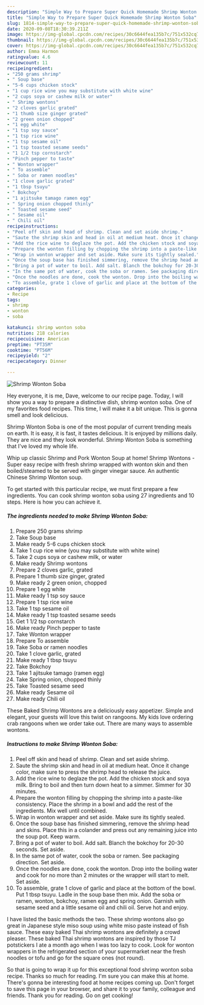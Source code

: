 ```yaml
---
description: "Simple Way to Prepare Super Quick Homemade Shrimp Wonton Soba"
title: "Simple Way to Prepare Super Quick Homemade Shrimp Wonton Soba"
slug: 1814-simple-way-to-prepare-super-quick-homemade-shrimp-wonton-soba
date: 2020-09-08T18:30:39.211Z
image: https://img-global.cpcdn.com/recipes/30c6644fea135b7c/751x532cq70/shrimp-wonton-soba-recipe-main-photo.jpg
thumbnail: https://img-global.cpcdn.com/recipes/30c6644fea135b7c/751x532cq70/shrimp-wonton-soba-recipe-main-photo.jpg
cover: https://img-global.cpcdn.com/recipes/30c6644fea135b7c/751x532cq70/shrimp-wonton-soba-recipe-main-photo.jpg
author: Emma Harmon
ratingvalue: 4.6
reviewcount: 11
recipeingredient:
- "250 grams shrimp"
- " Soup base"
- "5-6 cups chicken stock"
- "1 cup rice wine you may substitute with white wine"
- "2 cups soya or cashew milk or water"
- " Shrimp wontons"
- "2 cloves garlic grated"
- "1 thumb size ginger grated"
- "2 green onion chopped"
- "1 egg white"
- "1 tsp soy sauce"
- "1 tsp rice wine"
- "1 tsp sesame oil"
- "1 tsp toasted sesame seeds"
- "1 1/2 tsp cornstarch"
- "Pinch pepper to taste"
- " Wonton wrapper"
- " To assemble"
- " Soba or ramen noodles"
- "1 clove garlic grated"
- "1 tbsp tsuyu"
- " Bokchoy"
- "1 ajitsuke tamago ramen egg"
- " Spring onion chopped thinly"
- " Toasted sesame seed"
- " Sesame oil"
- " Chili oil"
recipeinstructions:
- "Peel off skin and head of shrimp. Clean and set aside shrimp."
- "Saute the shrimp skin and head in oil at medium heat. Once it change color, make sure to press the shrimp head to release the juice."
- "Add the rice wine to deglaze the pot. Add the chicken stock and soya milk. Bring to boil and then turn down heat to a simmer. Simmer for 30 minutes."
- "Prepare the wonton filling by chopping the shrimp into a paste-like consistency. Place the shrimp in a bowl and add the rest of the ingredients. Mix well until combined."
- "Wrap in wonton wrapper and set aside. Make sure its tightly sealed."
- "Once the soup base has finished simmering, remove the shrimp head and skins. Place this in a colander and press out any remaining juice into the soup pot. Keep warm."
- "Bring a pot of water to boil. Add salt. Blanch the bokchoy for 20-30 seconds. Set aside."
- "In the same pot of water, cook the soba or ramen. See packaging direction. Set aside."
- "Once the noodles are done, cook the wonton. Drop into the boiling water and cook for no more than 2 minutes or the wrapper will start to melt. Set aside."
- "To assemble, grate 1 clove of garlic and place at the bottom of the bowl. Put 1 tbsp tsuyu. Ladle in the soup base then mix. Add the soba or ramen, wonton, bokchoy, ramen egg and spring onion. Garnish with sesame seed and a little sesame oil and chili oil. Serve hot and enjoy."
categories:
- Recipe
tags:
- shrimp
- wonton
- soba

katakunci: shrimp wonton soba 
nutrition: 218 calories
recipecuisine: American
preptime: "PT35M"
cooktime: "PT56M"
recipeyield: "2"
recipecategory: Dinner

---
```



![Shrimp Wonton Soba](https://img-global.cpcdn.com/recipes/30c6644fea135b7c/751x532cq70/shrimp-wonton-soba-recipe-main-photo.jpg)

Hey everyone, it is me, Dave, welcome to our recipe page. Today, I will show you a way to prepare a distinctive dish, shrimp wonton soba. One of my favorites food recipes. This time, I will make it a bit unique. This is gonna smell and look delicious.

Shrimp Wonton Soba is one of the most popular of current trending meals on earth. It is easy, it is fast, it tastes delicious. It is enjoyed by millions daily. They are nice and they look wonderful. Shrimp Wonton Soba is something that I've loved my whole life.

Whip up classic Shrimp and Pork Wonton Soup at home! Shrimp Wontons - Super easy recipe with fresh shrimp wrapped with wonton skin and then boiled/steamed to be served with ginger vinegar sauce. An authentic Chinese Shrimp Wonton soup.


To get started with this particular recipe, we must first prepare a few ingredients. You can cook shrimp wonton soba using 27 ingredients and 10 steps. Here is how you can achieve it.

<!--inarticleads1-->

##### The ingredients needed to make Shrimp Wonton Soba:

1. Prepare 250 grams shrimp
1. Take  Soup base
1. Make ready 5-6 cups chicken stock
1. Take 1 cup rice wine (you may substitute with white wine)
1. Take 2 cups soya or cashew milk, or water
1. Make ready  Shrimp wontons
1. Prepare 2 cloves garlic, grated
1. Prepare 1 thumb size ginger, grated
1. Make ready 2 green onion, chopped
1. Prepare 1 egg white
1. Make ready 1 tsp soy sauce
1. Prepare 1 tsp rice wine
1. Take 1 tsp sesame oil
1. Make ready 1 tsp toasted sesame seeds
1. Get 1 1/2 tsp cornstarch
1. Make ready Pinch pepper to taste
1. Take  Wonton wrapper
1. Prepare  To assemble
1. Take  Soba or ramen noodles
1. Take 1 clove garlic, grated
1. Make ready 1 tbsp tsuyu
1. Take  Bokchoy
1. Take 1 ajitsuke tamago (ramen egg)
1. Take  Spring onion, chopped thinly
1. Take  Toasted sesame seed
1. Make ready  Sesame oil
1. Make ready  Chili oil


These Baked Shrimp Wontons are a deliciously easy appetizer. Simple and elegant, your guests will love this twist on rangoons. My kids love ordering crab rangoons when we order take out. There are many ways to assemble wontons. 

<!--inarticleads2-->

##### Instructions to make Shrimp Wonton Soba:

1. Peel off skin and head of shrimp. Clean and set aside shrimp.
1. Saute the shrimp skin and head in oil at medium heat. Once it change color, make sure to press the shrimp head to release the juice.
1. Add the rice wine to deglaze the pot. Add the chicken stock and soya milk. Bring to boil and then turn down heat to a simmer. Simmer for 30 minutes.
1. Prepare the wonton filling by chopping the shrimp into a paste-like consistency. Place the shrimp in a bowl and add the rest of the ingredients. Mix well until combined.
1. Wrap in wonton wrapper and set aside. Make sure its tightly sealed.
1. Once the soup base has finished simmering, remove the shrimp head and skins. Place this in a colander and press out any remaining juice into the soup pot. Keep warm.
1. Bring a pot of water to boil. Add salt. Blanch the bokchoy for 20-30 seconds. Set aside.
1. In the same pot of water, cook the soba or ramen. See packaging direction. Set aside.
1. Once the noodles are done, cook the wonton. Drop into the boiling water and cook for no more than 2 minutes or the wrapper will start to melt. Set aside.
1. To assemble, grate 1 clove of garlic and place at the bottom of the bowl. Put 1 tbsp tsuyu. Ladle in the soup base then mix. Add the soba or ramen, wonton, bokchoy, ramen egg and spring onion. Garnish with sesame seed and a little sesame oil and chili oil. Serve hot and enjoy.


I have listed the basic methods the two. These shrimp wontons also go great in Japanese style miso soup using white miso paste instead of fish sauce. These easy baked Thai shrimp wontons are definitely a crowd pleaser. These baked Thai shrimp wontons are inspired by those TJ potstickers I ate a month ago when I was too lazy to cook. Look for wonton wrappers in the refrigerated section of your supermarket near the fresh noodles or tofu and go for the square ones (not round). 

So that is going to wrap it up for this exceptional food shrimp wonton soba recipe. Thanks so much for reading. I'm sure you can make this at home. There's gonna be interesting food at home recipes coming up. Don't forget to save this page in your browser, and share it to your family, colleague and friends. Thank you for reading. Go on get cooking!
